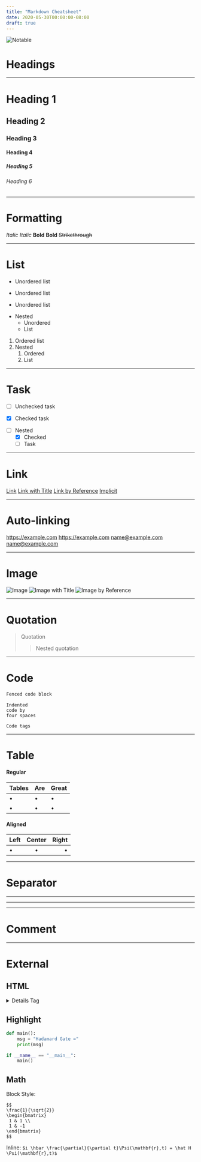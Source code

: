 ```yaml
---
title: "Markdown Cheatsheet"
date: 2020-05-30T00:00:00-08:00
draft: true
---
```


![Notable](images/notable.webp)

# Headings

---

# Heading 1

## Heading 2

### Heading 3

#### Heading 4

##### Heading 5

###### Heading 6

---

# Formatting

_Italic_
_Italic_
**Bold**
**Bold**
~~Strikethrough~~

---

# List

- Unordered list

* Unordered list

- Unordered list

* Nested
  - Unordered
  - List

1. Ordered list
1. Nested
   1. Ordered
   2. List

---

# Task

- [ ] Unchecked task

* [x] Checked task

- [ ] Nested
  - [x] Checked
  - [ ] Task

---

# Link

[Link](link)
[Link with Title](link "Title")
[Link by Reference][1]
[Implicit][]

[1]: link "Title"
[implicit]: implicit_link

---

# Auto-linking

https://example.com
<https://example.com>
name@example.com
<name@example.com>

---

# Image

![Image](favicon.svg)
![Image with Title](favicon.svg "Optional title")
![Image by Reference][2]

[2]: favicon.svg

---

# Quotation

> Quotation
>
> > Nested quotation

---

# Code

```markdown
Fenced code block
```

    Indented
    code by
    four spaces

<code>Code tags</code>

---

# Table

#### Regular

| Tables | Are | Great |
| ------ | --- | ----- |
| •      | •   | •     |
| •      | •   | •     |

#### Aligned

| Left | Center | Right |
| :--- | :----: | ----: |
| •    |   •    |     • |

---

# Separator

---

---

---

# Comment

<!-- This will not render -->

---

# External

## HTML

<details>

<summary>Details Tag</summary>

```html
<iframe class="pdf" src="data/lighthouse.pdf#view=FitW"></iframe>
```

</details>

## Highlight

```python
def main():
	msg = "Hadamard Gate ="
	print(msg)

if __name__ == "__main__":
	main()
```

## Math

Block Style:

```
$$
\frac{1}{\sqrt{2}}
\begin{bmatrix}
 1 & 1 \\
 1 & -1
\end{bmatrix}
$$
```

Inline: `$i \hbar \frac{\partial}{\partial t}\Psi(\mathbf{r},t) = \hat H \Psi(\mathbf{r},t)$`
